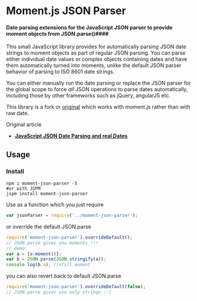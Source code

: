 
# Moment.js JSON Parser
#### Date parsing extensions for the JavaScript JSON parser to provide moment objects from JSON.parse()####

This small JavaScript library provides for automatically parsing JSON date strings 
to moment objects as part of regular JSON parsing.
You can parse either individual date values or complex objects containing dates
and have them automatically turned into moments, unlike the default JSON parser
behavior of parsing to ISO 8601 date strings. 

You can either manually run the date parsing or replace the JSON parser 
for the global scope to force *all* JSON operations to parse dates 
automatically, including those by other frameworks such as jQuery, angularJS etc.

This library is a fork or [original](https://github.com/RickStrahl/json.date-extensions) which works with moment.js rather than with raw date.

Original article
* **[JavaScript JSON Date Parsing and real Dates](http://weblog.west-wind.com/posts/2014/Jan/06/JavaScript-JSON-Date-Parsing-and-real-Dates)**

## Usage ##

### Install

```
npm i moment-json-parser -S
#or with JSPM
jspm install moment-json-parser
```

Use as a function which you just require
```javascript
var jsonParser = require('../moment-json-parser');

```
or override the default JSON.parse
```javascript
require('moment-json-parser').overrideDefault();
// JSON.parse gives you moments !!!
// demo:
var a = {a:moment()};
var b = JSON.parse(JSON.stringify(a));
console.log(b.a); //still moment 
```

you can also revert back to default JSON.parse
```javascript
require('moment-json-parser').overrideDefault(false);
// JSON.parse gives you only strings :-(
```


